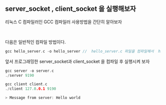 ## server_socket , client_socket 을 실행해보자

리눅스 C 컴파일러인 GCC 컴파일러 사용방법을 간단히 알아보자

<br/>

다음은 일반적인 컴파일 방법이다.

```c
gcc hello_server.c -o hello_server //  hello_server.c 파일을 컴파일해서  hserver라는 이름의 실행파일을 만드는 문장이다.
```

앞서 프로그래밍한 server_socket과 client_socket 을 컴파일 후 실행시켜 보자

```c
gcc server -o server.c
./server 9190

gcc client client.c
./client 127.0.0.1 9190

> Message from server: Hello world
```






